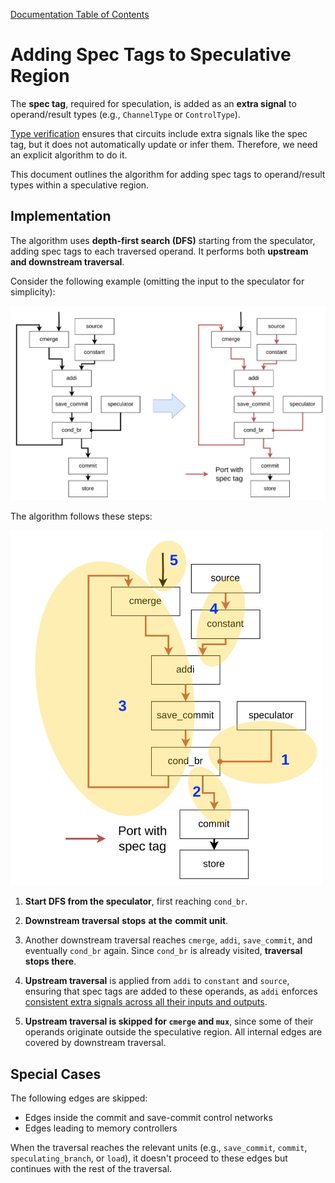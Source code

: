 [Documentation Table of Contents](../../README.md)

# Adding Spec Tags to Speculative Region

The **spec tag**, required for speculation, is added as an **extra signal** to operand/result types (e.g., `ChannelType` or `ControlType`).

[Type verification](https://github.com/EPFL-LAP/dynamatic/blob/main/docs/ExtraSignalsTypeVerification.md) ensures that circuits include extra signals like the spec tag, but it does not automatically update or infer them. Therefore, we need an explicit algorithm to do it.

This document outlines the algorithm for adding spec tags to operand/result types within a speculative region.

## Implementation

The algorithm uses **depth-first search (DFS)** starting from the speculator, adding spec tags to each traversed operand. It performs both **upstream and downstream traversal**.

Consider the following example (omitting the input to the speculator for simplicity):

![Algorithm Running Example](./Figures/AddingSpecTag1.png)

The algorithm follows these steps:

<img alt="Algorithm Running Example Steps" src="./Figures/AddingSpecTag2.png" width="500" />

1. **Start DFS from the speculator**, first reaching `cond_br`.

2. **Downstream traversal** **stops** **at the** **commit unit**.

3. Another downstream traversal reaches `cmerge`, `addi`, `save_commit`, and eventually `cond_br` again. Since `cond_br` is already visited, **traversal stops there**.

4. **Upstream traversal** is applied from `addi` to `constant` and `source`, ensuring that spec tags are added to these operands, as `addi` enforces [consistent extra signals across all their inputs and outputs](https://github.com/EPFL-LAP/dynamatic/blob/main/docs/ExtraSignalsTypeVerification.md#operations-within-a-basic-block).

5. **Upstream traversal is skipped for `cmerge` and `mux`**, since some of their operands originate outside the speculative region. All internal edges are covered by downstream traversal.

## Special Cases

The following edges are skipped:

- Edges inside the commit and save-commit control networks
- Edges leading to memory controllers

When the traversal reaches the relevant units (e.g., `save_commit`, `commit`, `speculating_branch`, or `load`), it doesn't proceed to these edges but continues with the rest of the traversal.